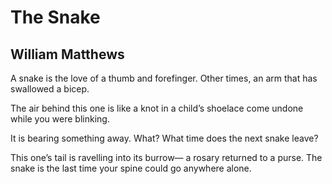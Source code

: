 # The Snake
## William Matthews
A snake is the love of a thumb
and forefinger.
Other times, an arm
that has swallowed a bicep.

The air behind this one
is like a knot
in a child’s shoelace
come undone
while you were blinking.

It is bearing something away.
What? What time
does the next snake leave?

This one’s tail is ravelling
into its burrow—
a rosary returned to a purse.
The snake is the last time your spine
could go anywhere alone.